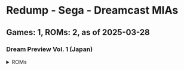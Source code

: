 # Redump - Sega - Dreamcast MIAs
## Games: 1, ROMs: 2, as of 2025-03-28

### Dream Preview Vol. 1 (Japan)
<details>
<summary>ROMs</summary>

- Dream Preview Vol. 1 (Japan) (Track 1).bin, CRC: ddf41288
- Dream Preview Vol. 1 (Japan) (Track 3).bin, CRC: 3a1c01de
</details>

